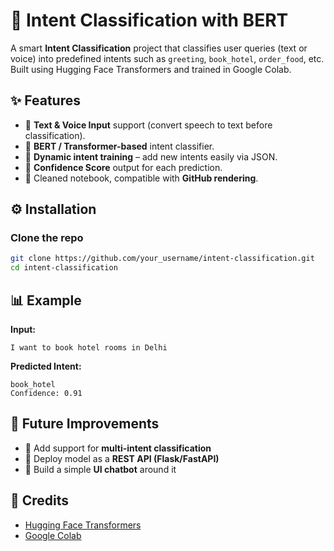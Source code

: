 
# 🤖 Intent Classification with BERT

A smart **Intent Classification** project that classifies user queries (text or voice) into predefined intents such as `greeting`, `book_hotel`, `order_food`, etc. Built using Hugging Face Transformers and trained in Google Colab.



## ✨ Features

* 🔹 **Text & Voice Input** support (convert speech to text before classification).
* 🔹 **BERT / Transformer-based** intent classifier.
* 🔹 **Dynamic intent training** – add new intents easily via JSON.
* 🔹 **Confidence Score** output for each prediction.
* 🔹 Cleaned notebook, compatible with **GitHub rendering**.



## ⚙️ Installation

### Clone the repo

```bash
git clone https://github.com/your_username/intent-classification.git
cd intent-classification
```


## 📊 Example

**Input:**

```
I want to book hotel rooms in Delhi
```

**Predicted Intent:**

```
book_hotel
Confidence: 0.91
```



## 🧠 Future Improvements

* 🔹 Add support for **multi-intent classification**
* 🔹 Deploy model as a **REST API (Flask/FastAPI)**
* 🔹 Build a simple **UI chatbot** around it



## 🙌 Credits

* [Hugging Face Transformers](https://huggingface.co/transformers/)
* [Google Colab](https://colab.research.google.com/)


